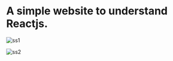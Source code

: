 
# A simple website to understand Reactjs.


![ss1](https://user-images.githubusercontent.com/42441753/44213570-afa77400-a176-11e8-8f97-7a7bb8d235ac.png)

![ss2](https://user-images.githubusercontent.com/42441753/44213596-b7ffaf00-a176-11e8-8490-c8dba875e421.png)
